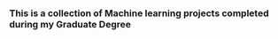 ### This is a collection of Machine learning projects completed during my Graduate Degree
<!-- ### [Caridac Arrythmia](Cardiac-Arrythimia-classification.ipynb) 
### [A Project on Different Evaluation metrics](Evaluation-Metrics.ipynb)
### [Exploration of Supervised Learning models using Scikit Datasets](Supervised-Learning Models(KNN, Linear, Ridge, Lasso, SVM, Ploynomial).ipynb) -->
